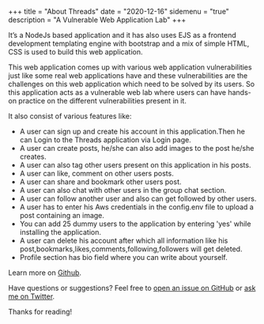+++
title = "About Threads"
date = "2020-12-16"
sidemenu = "true"
description = "A Vulnerable Web Application Lab"
+++

It’s a NodeJs based application and it has also uses EJS as a frontend development templating engine with bootstrap and a mix of simple HTML, CSS is used to build this web application.

This web application comes up with various web application vulnerabilities just like some real web applications have and these vulnerabilities are the challenges on this web application which  need to be solved by its users. So this application acts as a vulnerable web lab where users can have hands-on practice on the different vulnerabilities present in it.  

It also consist of  various features like:

* A user can sign up and create his account  in this application.Then he can Login to the Threads application via Login page.
* A user can create posts, he/she can also add images to the post he/she creates. 
* A user can also tag other users present on this application in his posts.
* A user can like, comment on other users posts.
* A user can share and bookmark other users post.
* A user can also chat with other users in the group chat section.
* A user can follow another user and also  can get followed by other users.
* A user has to enter his Aws credentials in the config.env file to upload a post containing an image.
* You can add 25 dummy users to the application by entering 'yes' while installing the application.
* A user can delete his account after which all information  like his post,bookmarks,likes,comments,following,followers will get deleted.
* Profile section has bio field where you can write about yourself.


Learn more on [Github](https://github.com/enciphers/Threads).

Have questions or suggestions? Feel free to [open an issue on GitHub](https://github.com/enciphers/Threads) or [ask me on Twitter](https://twitter.com/enciphers_).

Thanks for reading!
